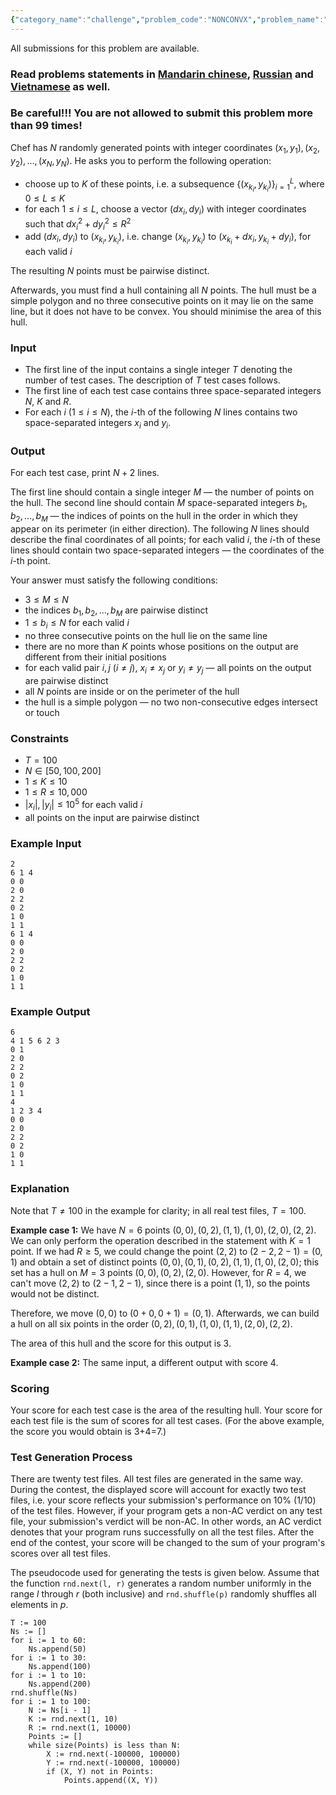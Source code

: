 ```yaml
---
{"category_name":"challenge","problem_code":"NONCONVX","problem_name":"Not a Convex Hull (Challenge)","languages_supported":{"0":"C","1":"CPP14","2":"JAVA","3":"PYTH","4":"PYTH 3.5","5":"PYPY","6":"CS2","7":"PAS fpc","8":"PAS gpc","9":"RUBY","10":"PHP","11":"GO","12":"NODEJS","13":"HASK","14":"rust","15":"SCALA","16":"swift","17":"D","18":"PERL","19":"FORT","20":"WSPC","21":"ADA","22":"CAML","23":"ICK","24":"BF","25":"ASM","26":"CLPS","27":"PRLG","28":"ICON","29":"SCM qobi","30":"PIKE","31":"ST","32":"NICE","33":"LUA","34":"BASH","35":"NEM","36":"LISP sbcl","37":"LISP clisp","38":"SCM guile","39":"JS","40":"ERL","41":"TCL","42":"kotlin","43":"PERL6","44":"TEXT","45":"SCM chicken","46":"CLOJ","47":"COB","48":"FS"},"max_timelimit":5,"source_sizelimit":50000,"problem_author":"mgch","problem_tester":null,"date_added":"23-04-2018","tags":{"0":"mgch"},"editorial_url":"https://discuss.codechef.com/problems/NONCONVX","time":{"view_start_date":1526290200,"submit_start_date":1526290200,"visible_start_date":1526290200,"end_date":1735669800},"is_direct_submittable":false,"layout":"problem"}
---
```

<span class="solution-visible-txt">All submissions for this problem are available.</span><h3>Read problems statements in <a href="http://www.codechef.com/download/translated/MAY18/mandarin/NONCONVX.pdf" target="_blank">Mandarin chinese</a>, <a href="http://www.codechef.com/download/translated/MAY18/russian/NONCONVX.pdf" target="_blank">Russian</a> and <a href="http://www.codechef.com/download/translated/MAY18/vietnamese/NONCONVX.pdf" target="_blank">Vietnamese</a> as well.</h3>

### Be careful!!! You are not allowed to submit this problem more than 99 times!

Chef has $N$ randomly generated points with integer coordinates $(x_1, y_1), (x_2, y_2), \dots, (x_N, y_N)$. He asks you to perform the following operation:
- choose up to $K$ of these points, i.e. a subsequence $\left\lbrace(x_{k_i}, y_{k_i})\right\rbrace_{i=1}^L$, where $0 \le L \le K$
- for each $1 \le i \le L$, choose a vector $(dx_i, dy_i)$ with integer coordinates such that $dx_i^2+dy_i^2 \le R^2$
- add $(dx_i, dy_i)$ to $(x_{k_i}, y_{k_i})$, i.e. change $(x_{k_i}, y_{k_i})$ to $(x_{k_i} + dx_i, y_{k_i} + dy_i)$, for each valid $i$

The resulting $N$ points must be pairwise distinct.

Afterwards, you must find a hull containing all $N$ points. The hull must be a simple polygon and no three consecutive points on it may lie on the same line, but it does not have to be convex. You should minimise the area of this hull.

### Input
- The first line of the input contains a single integer $T$ denoting the number of test cases. The description of $T$ test cases follows. 
- The first line of each test case contains three space-separated integers $N$, $K$ and $R$.
- For each $i$ ($1 \le i \le N$), the $i$-th of the following $N$ lines contains two space-separated integers $x_i$ and $y_i$. 

### Output
For each test case, print $N+2$ lines.

The first line should contain a single integer $M$ — the number of points on the hull. The second line should contain $M$ space-separated integers $b_1, b_2, \dots, b_M$ — the indices of points on the hull in the order in which they appear on its perimeter (in either direction). The following $N$ lines should describe the final coordinates of all points; for each valid $i$, the $i$-th of these lines should contain two space-separated integers — the coordinates of the $i$-th point.

Your answer must satisfy the following conditions:
- $3 \le M \le N$
- the indices $b_1, b_2, \dots, b_M$ are pairwise distinct
- $1 \le b_i \le N$ for each valid $i$
- no three consecutive points on the hull lie on the same line
- there are no more than $K$ points whose positions on the output are different from their initial positions
- for each valid pair $i, j$ ($i \neq j$), $x_i \neq x_j$ or $y_i \neq y_j$ — all points on the output are pairwise distinct
- all $N$ points are inside or on the perimeter of the hull
- the hull is a simple polygon — no two non-consecutive edges intersect or touch

### Constraints
- $T = 100$
- $N \in [50, 100, 200]$
- $1 \le K \le 10$
- $1 \le R \le 10,000$
- $|x_i|, |y_i| \le 10^5$ for each valid $i$
- all points on the input are pairwise distinct

### Example Input
```
2
6 1 4
0 0
2 0
2 2
0 2
1 0
1 1
6 1 4
0 0
2 0
2 2
0 2
1 0
1 1
```

### Example Output
```
6
4 1 5 6 2 3
0 1
2 0
2 2
0 2
1 0
1 1
4
1 2 3 4
0 0
2 0
2 2
0 2
1 0
1 1
```

### Explanation
Note that $T \neq 100$ in the example for clarity; in all real test files, $T = 100$.

**Example case 1:** We have $N=6$ points $(0, 0), (0, 2), (1, 1), (1, 0), (2, 0), (2, 2)$. We can only perform the operation described in the statement with $K=1$ point. If we had $R \ge 5$, we could change the point $(2, 2)$ to $(2 - 2, 2 - 1) = (0, 1)$ and obtain a set of distinct points $(0, 0), (0, 1), (0, 2), (1, 1), (1, 0), (2, 0)$; this set has a hull on $M=3$ points $(0, 0), (0, 2), (2, 0)$. However, for $R=4$, we can't move $(2, 2)$ to $(2 - 1, 2 - 1)$, since there is a point $(1, 1)$, so the points would not be distinct.

Therefore, we move $(0, 0)$ to $(0 + 0, 0 + 1) = (0, 1)$. Afterwards, we can build a hull on all six points in the order $(0, 2), (0, 1), (1, 0), (1, 1), (2, 0), (2, 2)$.

The area of this hull and the score for this output is $3$.

**Example case 2:** The same input, a different output with score $4$.

### Scoring
Your score for each test case is the area of the resulting hull. Your score for each test file is the sum of scores for all test cases. (For the above example, the score you would obtain is $3$+$4$=$7$.)

### Test Generation Process
There are twenty test files. All test files are generated in the same way. During the contest, the displayed score will account for exactly two test files, i.e. your score reflects your submission's performance on 10% (1/10) of the test files. However, if your program gets a non-AC verdict on any test file, your submission's verdict will be non-AC. In other words, an AC verdict denotes that your program runs successfully on all the test files. After the end of the contest, your score will be changed to the sum of your program's scores over all test files.

The pseudocode used for generating the tests is given below. Assume that the function `rnd.next(l, r)` generates a random number uniformly in the range $l$ through $r$ (both inclusive) and `rnd.shuffle(p)` randomly shuffles all elements in $p$.

```
T := 100
Ns := []
for i := 1 to 60:
	Ns.append(50)
for i := 1 to 30:
	Ns.append(100)
for i := 1 to 10:
	Ns.append(200)
rnd.shuffle(Ns)
for i := 1 to 100:
	N := Ns[i - 1]
	K := rnd.next(1, 10)
	R := rnd.next(1, 10000)
	Points := []
	while size(Points) is less than N:
		X := rnd.next(-100000, 100000)
		Y := rnd.next(-100000, 100000)
		if (X, Y) not in Points:
			Points.append((X, Y))
```

